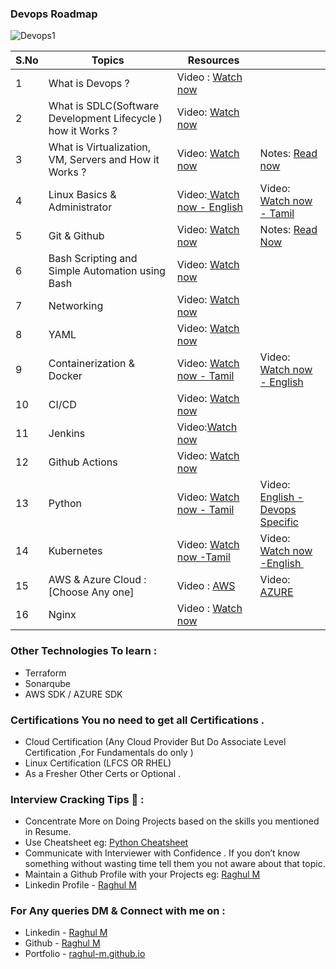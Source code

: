 ### Devops Roadmap

![Devops1](https://github.com/CareerPod/Devops-Roadmap/assets/71755586/746b3671-7b42-4287-8a10-5e86750aac00)


| S.No | Topics |   Resources  | | 
| ---- | ------ | ------------ |  --------|
| 1    | What is Devops ? | Video : [Watch now](https://youtu.be/Ou9j73aWgyE?feature=shared) ||
|2|What is SDLC(Software Development Lifecycle ) how it Works ? |Video: [Watch now](https://youtu.be/jRqBIpcgO4g?feature=shared)||
| 3    | What is Virtualization, VM, Servers and How it Works ? | Video: [Watch now](https://drive.google.com/file/d/1HDIs4LkVUKBJ2SXtfALaDTjY21rIEUph/view?usp=sharing) |Notes: [Read now](https://lush-street-1a5.notion.siteVirtualization-2e7829eb0d9e48c1a11b016df21d95af?pvs=74)   |
| 4| Linux Basics & Administrator | Video:[ Watch now -  English](https://youtu.be/iwolPf6kN-k?feature=shared )    | Video:[ Watch now -  Tamil](https://youtu.be/9fMWM6-vdJg?feature=shared)|
|5|Git & Github|Video: [ Watch now ](https://youtu.be/nFLe5PjWx6M?feature=shared)|Notes: [Read Now ](https://lush-street-1a5.notion.site/Git-Github-f5990ee57535466d922c9c1b6be63047)|
|6|Bash Scripting and Simple Automation using Bash|Video: [ Watch now ](https://youtu.be/e7BufAVwDiM?feature=shared) |||
|7|Networking|Video: [ Watch now](https://youtu.be/IPvYjXCsTg8?feature=shared)|||
|8|YAML | Video: [Watch now](https://youtu.be/IA90BTozdow?feature=shared)|||
|9|Containerization & Docker |Video: [Watch now  - Tamil](https://youtu.be/99wj94_uyG4?feature=shared )|Video: [Watch now - English](https://youtu.be/3F1ZOkqK7Ww?feature=shared)|
|10| CI/CD |Video: [ Watch now](https://youtu.be/CmVxoNkkACQ?feature=shared)|||
|11|Jenkins|Video:[Watch now](https://youtube.com/playlist?list=PLdpzxOOAlwvJDIAQZtMjUUbiVUDfGaCIX&feature=shared)|||
|12|Github Actions|Video: [Watch now](https://youtube.com/playlist?list=PLArH6NjfKsUhvGHrpag7SuPumMzQRhUKY&feature=shared)|||
|13|Python|Video: [Watch now - Tamil](https://youtu.be/m67-bOpOoPU?feature=shared) | Video: [English - Devops Specific](https://youtu.be/CqL2QJadi_I?feature=shared)|
|14|Kubernetes | Video: [Watch now -Tamil](https://youtu.be/JoHUi9KvnOA?feature=shared)|Video: [Watch now -English ](https://youtu.be/KYk2H1Qgd5k?feature=shared) |
|15|AWS & Azure Cloud : [Choose Any one]|Video : [AWS](https://www.youtube.com/watch?v=GkKNxyLp_V0&list=PLdpzxOOAlwvLNOxX0RfndiYSt1Le9azze&pp=iAQB)|Video: [AZURE](https://www.youtube.com/watch?v=PhTn8RkF0F4&list=PLdpzxOOAlwvKv4MFW35XRskZbQbrt6ep-&pp=iAQB)|
16 | Nginx|Video : [Watch now](https://youtu.be/9t9Mp0BGnyI?feature=shared)||

### Other Technologies To learn : 
- Terraform
- Sonarqube
- AWS SDK / AZURE SDK

### Certifications You no need to get all Certifications .
- Cloud Certification (Any Cloud Provider But Do Associate Level Certification ,For Fundamentals do only )
- Linux Certification (LFCS OR RHEL)
- As a Fresher Other Certs or Optional .

### Interview Cracking Tips 🦾 :

 - Concentrate More on Doing Projects based on the skills you mentioned in Resume. 
- Use Cheatsheet eg: [Python Cheatsheet](https://www.pythoncheatsheet.org/) 
- Communicate with Interviewer with Confidence . If you don’t know something without wasting time tell them you not aware about that topic.
 - Maintain a Github Profile with your Projects eg: [Raghul M ](https://github.com/Raghul-M)
-  Linkedin Profile - [Raghul M ](https://www.linkedin.com/in/m-raghul/)

### For Any queries DM & Connect with me on : 
- Linkedin - [Raghul M ](https://www.linkedin.com/in/m-raghul/) 
-  Github -  [Raghul M ](https://github.com/Raghul-M) 
-  Portfolio - [raghul-m.github.io](https://raghul-m.github.io/)
